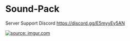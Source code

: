 # Sound-Pack

Server Support Discord https://discord.gg/E5myyEy5AN

<a href="https://i.imgur.com/HnAUhTl.png"><img src="https://i.imgur.com/HnAUhTl.png" title="source: imgur.com" /></a>
